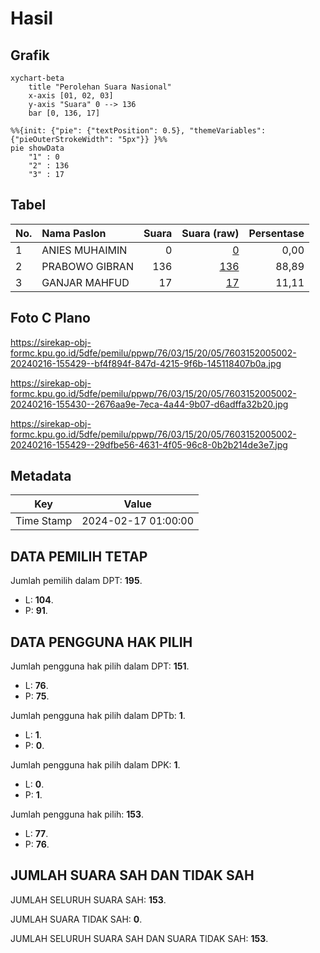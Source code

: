 # Hasil

## Grafik

```mermaid
xychart-beta
    title "Perolehan Suara Nasional"
    x-axis [01, 02, 03]
    y-axis "Suara" 0 --> 136
    bar [0, 136, 17]
```

```mermaid
%%{init: {"pie": {"textPosition": 0.5}, "themeVariables": {"pieOuterStrokeWidth": "5px"}} }%%
pie showData
    "1" : 0
    "2" : 136
    "3" : 17
```

## Tabel

| No. | Nama Paslon    | Suara | Suara (raw) | Persentase |
|:--- |:-------------- | -----:| -----------:| ----------:|
| 1   | ANIES MUHAIMIN | 0     | [0][p-1]    | 0,00       |
| 2   | PRABOWO GIBRAN | 136   | [136][p-2]  | 88,89      |
| 3   | GANJAR MAHFUD  | 17    | [17][p-3]   | 11,11      |


[p-1]: https://github.com/gigit-pemilu/pemilu-2024/blob/main/pilpres/hitung-suara/sub/76-sulawesi-barat/sub/03-mamasa/sub/15-rantebulahan-timur/sub/2005-bambang-buda/sub/002-tps/sub/paslon-1.txt
[p-2]: https://github.com/gigit-pemilu/pemilu-2024/blob/main/pilpres/hitung-suara/sub/76-sulawesi-barat/sub/03-mamasa/sub/15-rantebulahan-timur/sub/2005-bambang-buda/sub/002-tps/sub/paslon-2.txt
[p-3]: https://github.com/gigit-pemilu/pemilu-2024/blob/main/pilpres/hitung-suara/sub/76-sulawesi-barat/sub/03-mamasa/sub/15-rantebulahan-timur/sub/2005-bambang-buda/sub/002-tps/sub/paslon-3.txt

## Foto C Plano

https://sirekap-obj-formc.kpu.go.id/5dfe/pemilu/ppwp/76/03/15/20/05/7603152005002-20240216-155429--bf4f894f-847d-4215-9f6b-145118407b0a.jpg

https://sirekap-obj-formc.kpu.go.id/5dfe/pemilu/ppwp/76/03/15/20/05/7603152005002-20240216-155430--2676aa9e-7eca-4a44-9b07-d6adffa32b20.jpg

https://sirekap-obj-formc.kpu.go.id/5dfe/pemilu/ppwp/76/03/15/20/05/7603152005002-20240216-155429--29dfbe56-4631-4f05-96c8-0b2b214de3e7.jpg


## Metadata

| Key        | Value               |
| ---------- | ------------------- |
| Time Stamp | 2024-02-17 01:00:00 |


## DATA PEMILIH TETAP

Jumlah pemilih dalam DPT: **195**.
 * L: **104**.
 * P: **91**.

## DATA PENGGUNA HAK PILIH

Jumlah pengguna hak pilih dalam DPT: **151**.
 * L: **76**.
 * P: **75**.

Jumlah pengguna hak pilih dalam DPTb: **1**.
 * L: **1**.
 * P: **0**.

Jumlah pengguna hak pilih dalam DPK: **1**.
 * L: **0**.
 * P: **1**.

Jumlah pengguna hak pilih: **153**.
 * L: **77**.
 * P: **76**.

## JUMLAH SUARA SAH DAN TIDAK SAH

JUMLAH SELURUH SUARA SAH: **153**.

JUMLAH SUARA TIDAK SAH: **0**.

JUMLAH SELURUH SUARA SAH DAN SUARA TIDAK SAH: **153**.


